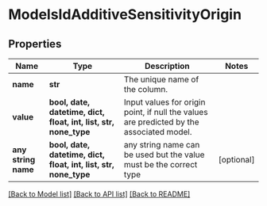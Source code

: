 # ModelsIdAdditiveSensitivityOrigin


## Properties
Name | Type | Description | Notes
------------ | ------------- | ------------- | -------------
**name** | **str** | The unique name of the column. | 
**value** | **bool, date, datetime, dict, float, int, list, str, none_type** | Input values for origin point, if null the values are predicted by the associated model. | 
**any string name** | **bool, date, datetime, dict, float, int, list, str, none_type** | any string name can be used but the value must be the correct type | [optional]

[[Back to Model list]](../README.md#documentation-for-models) [[Back to API list]](../README.md#documentation-for-api-endpoints) [[Back to README]](../README.md)


